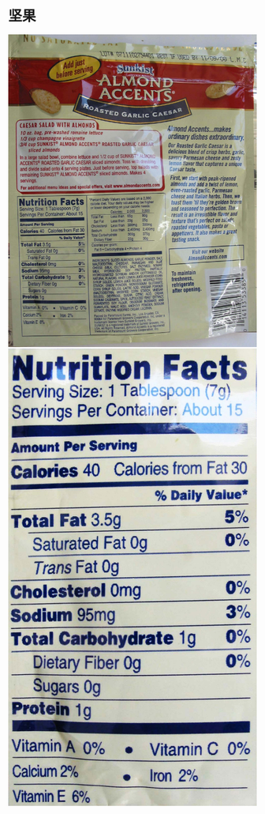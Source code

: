 # 坚果

![Sunkist_AlmondAccents](/images/坚果/Sunkist_AlmondAccents.jpg)
![Sunkist_AlmondAccents_营养标签](/images/坚果/Sunkist_AlmondAccents_营养标签.jpg)
